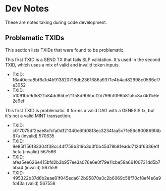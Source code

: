 # Dev Notes

These are notes taking during code development.

## Problematic TXIDs

This section lists TXIDs that were found to be problematic.

This first TXID is a SEND TX that fails SLP validation. It's used in the second TXID, which uses a mix of valid and invalid token inputs.

- TXID: 16a40eca8bf6a1d4b913820718db2361686a9371e4b4ad82998c0566cf7a3052
- TXID: b1091bb9d5821b84dd65be21158d905bcf2d799bf096b81a5c8a74d1c6e2e9ef


This first TXID is problematic. It forms a valid DAG with a GENESIS tx, but it's not a valid MINT transaction.
- TXID: c017075df2eae8cfcfa0d121040c6fd08f3ec3234faa5c71e56c800869f4b87a (invalid) 570635
- TXID: 9e85f156f83304f38cc44f759b319b3d3f0b45d79b81eadd712df6336e1f5cfa (invalid) 567566
- TXID: afea5ee626e415bfd2b3b957ee3a076e6e0f79e11cbe58a66100731dd5b7bba4 (invalid) 567559
- TXID: 495322b37d6b2eae81f045eda612b95870a0c2b6069c58f70cf8ef4e6a9fd43a (valid) 567558
